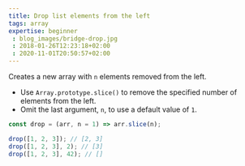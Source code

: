 ```yaml
---
title: Drop list elements from the left
tags: array
expertise: beginner
 : blog_images/bridge-drop.jpg
 : 2018-01-26T12:23:18+02:00
 : 2020-11-01T20:50:57+02:00
---
```


Creates a new array with `n` elements removed from the left.

- Use `Array.prototype.slice()` to remove the specified number of elements from the left.
- Omit the last argument, `n`, to use a default value of `1`.

```js
const drop = (arr, n = 1) => arr.slice(n);
```

```js
drop([1, 2, 3]); // [2, 3]
drop([1, 2, 3], 2); // [3]
drop([1, 2, 3], 42); // []
```
